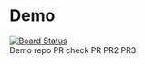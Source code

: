 # Demo
[![Board Status](https://dev.azure.com/DevOpsLearningDemos/bf653bec-12be-4249-b4ee-1866257ddd8d/02c328f3-6f71-4ced-977e-0649e4f1d2a3/_apis/work/boardbadge/fa33c208-0af7-4ad9-b9f3-7fda18b5b9b9?columnOptions=1)](https://dev.azure.com/DevOpsLearningDemos/bf653bec-12be-4249-b4ee-1866257ddd8d/_boards/board/t/02c328f3-6f71-4ced-977e-0649e4f1d2a3/Microsoft.RequirementCategory/)<br/>
Demo repo
PR
check PR
PR2
PR3
